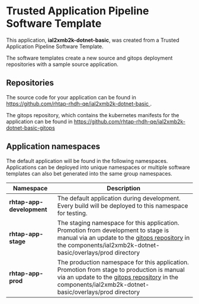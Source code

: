 # Trusted Application Pipeline Software Template

This application, **ial2xmb2k-dotnet-basic**, was created from a Trusted Application Pipeline Software Template.

The software templates create a new source and gitops deployment repositories with a sample source application. 

## Repositories

The source code for your application can be found in [https://github.com/rhtap-rhdh-qe/ial2xmb2k-dotnet-basic ](https://github.com/rhtap-rhdh-qe/ial2xmb2k-dotnet-basic ).
 
The gitops repository, which contains the kubernetes manifests for the application can be found in 
[https://github.com/rhtap-rhdh-qe/ial2xmb2k-dotnet-basic-gitops ](https://github.com/rhtap-rhdh-qe/ial2xmb2k-dotnet-basic-gitops ) 

## Application namespaces 

The default application will be found in the following namespaces. Applications can be deployed into unique namespaces or multiple software templates can also bet generated into the same group namespaces.  

|  Namespace   |  Description   |  
| -------- | -------- |   
| **rhtap-app-development** | The default application during development. Every build will be deployed to this namespace for testing. | 
| **rhtap-app-stage** | The staging namespace for this application. Promotion from development to stage is manual via an update to the [gitops repository](https://github.com/rhtap-rhdh-qe/ial2xmb2k-dotnet-basic-gitops ) in the components/ial2xmb2k-dotnet-basic/overlays/prod directory |  
| **rhtap-app-prod** | The production namespace for this application. Promotion from stage to production is manual via an update to the [gitops repository](https://github.com/rhtap-rhdh-qe/ial2xmb2k-dotnet-basic-gitops ) in the components/ial2xmb2k-dotnet-basic/overlays/prod directory | 